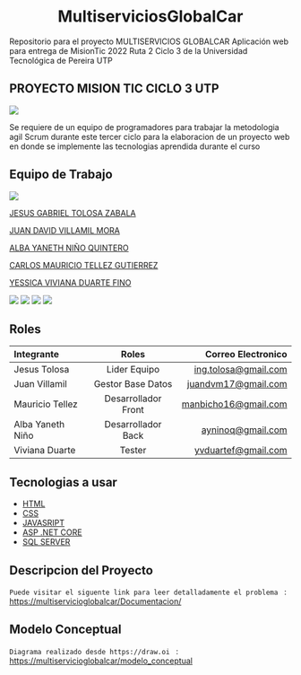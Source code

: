 <h1 align="center"> MultiserviciosGlobalCar </h1>

Repositorio para el proyecto MULTISERVICIOS GLOBALCAR Aplicación web para entrega de MisionTic 2022 Ruta 2 Ciclo 3 de la Universidad Tecnológica de Pereira UTP

##  PROYECTO MISION TIC CICLO 3 UTP


![](https://talentodigital.mintic.gov.co/734/articles-159479_img_recuadro.jpg)

Se requiere de un equipo de programadores para trabajar la metodologia agil Scrum durante este tercer ciclo para la elaboracion de un proyecto web en donde se implemente las tecnologias aprendida durante el curso



## Equipo de Trabajo
![](https://talentodigital.mintic.gov.co/734/channels-633_logo_talento_digital.svg)

[JESUS GABRIEL TOLOSA ZABALA](https://github.com/gabotolosa)

[JUAN DAVID VILLAMIL MORA](https://github.com/judavimo17)

[ALBA YANETH NIÑO QUINTERO](https://github.com/albanino)

[CARLOS MAURICIO TELLEZ GUTIERREZ](https://github.com/manbicho)

[YESSICA VIVIANA DUARTE FINO](https://github.com/vivdu)

![](https://img.shields.io/github/tag/pandao/editor.md.svg) ![](https://img.shields.io/github/release/pandao/editor.md.svg) ![](https://img.shields.io/github/issues/pandao/editor.md.svg) ![](https://img.shields.io/bower/v/editor.md.svg)


## Roles 
| Integrante  | Roles  | Correo Electronico |
| :------------ |:---------------:| -----:|                    
|Jesus Tolosa  | Lider Equipo | ing.tolosa@gmail.com
|Juan Villamil  | Gestor Base Datos |juandvm17@gmail.com
|Mauricio Tellez | Desarrollador Front|manbicho16@gmail.com
|Alba Yaneth Niño | Desarrollador Back |ayninoq@gmail.com
|Viviana Duarte | Tester |yvduartef@gmail.com

## Tecnologias a usar

- [HTML](https://lenguajehtml.com/html/)
- [CSS](https://lenguajecss.com/)
- [JAVASRIPT](https://www.javascript.com/)
- [ASP .NET CORE](https://docs.microsoft.com/es-es/dotnet/welcome)
- [SQL SERVER](https://www.microsoft.com/es-es/sql-server/sql-server-downloads)

## Descripcion del Proyecto 

`Puede visitar el siguente link para leer detalladamente el problema ` :[ https://multiservicioglobalcar/Documentacion/](https://github.com/Proyecto-Imaster-Ciclo-3/MultiserviciosGlobalCar/edit/main/Documentacion.md)

## Modelo Conceptual 
`Diagrama realizado desde https://draw.oi ` : [https://multiservicioglobalcar/modelo_conceptual](https://viewer.diagrams.net/index.html?tags=%7B%7D&highlight=0000ff&edit=_blank&layers=1&nav=1&title=Diagrama%20sin%20t%C3%ADtulo.drawio#R7Vpbc%2Bo2EP41PB7GF2ycx4RA%2BpCcMEPbnJ4XRtjCViNbriwCnF%2FflS2DLZuEUC7NJMwk8a4ulvb7drXa0LEH8eqOozR6YAGmHcsIVh37tmNZpun04Y%2FUrAuN27MLRchJoDptFRPyCyulobQLEuCs1lEwRgVJ60qfJQn2RU2HOGfLerc5o%2FW3pijEDcXER7SpfSKBiAqtZ%2FW3%2Bt8wCaPyzaZ7VbTEqOysdpJFKGDLisoeduwBZ0wUT%2FFqgKk0XmmXYtxoR%2BtmYRwnomUAm%2F0t7WEZFM0Ak7xDx3Ip9L0ZJoKINUihlOBvx7LB4LXHFxwRf0GZWnym7DgP5oWmXMefoTt%2BMu%2FEz%2F4%2F5s87i%2Fe%2F38bfrM3%2BNuvOxLq0abYkMUUJSDdzloiJajFB9iNCg3u0Zgu5p0wg%2F7mUbiLGyS%2Foj6jqDM1cKMp4cs1zQumAUcbz99jz%2FFMbOZEzQqvszXEGY8elAU1N9YBWtY73KBNK4TNKUZqRWb5uqYkRD0lyw4RgsVKVuxztWFS%2B9WLxZl%2FJlX6jkQGfHBNp7hfMBV7thN6sGPwOsxgLDvgaaoBtKw4qJ7T7Sl5uKW0aShdV6VwqkYI%2F3My9ZRo8KJRLUXHvKDz0KYFd4oNo6H7R8N00PAHdTPfj0A1nKfYJogRQPYhz%2FS%2FOXYJz%2FY8b4SLgGqAE2B7CN%2B%2BLb%2F%2BHGOd8IMJlmL8QnxyW2l198e0SfHO8y%2FGtcfdoJUZ5Y3tBdIFLUloaPSKUysd4FcrrYjcjYZJ1BUdJljIukCAs6fqITyVikYhLOqSMQA7Ihy9grUzpNEYYhsqXM8HZMy5bEpaTUdqewK3uXnrMmGVEvgmaZwrWTYdrCkuCBsFS0CIl%2BTIF5XLyZyz8SNGgCrN7HJh7jnaOeU2Yr1pQ9t4P8p6omkdCVbDlFC3R%2BpMC6%2Br%2B6zlN%2F7VakHWcUyFrv40sifPySBUxpbolcQivpWQGv%2BGOlk4hYMNjilkKo63RZEHE9AElU9PyVvDTTZPwRD6jXzdOGRr3tG3vpLYdsAScYeFLrk%2BfGH%2FG%2FDym1rLs3r6WvjqZoZ1TGDrECeYyHx%2BNFpROR4wGYOGTW9fu1c3rtgR%2F76zB333bujgJrmWdVQZTirKM%2BHVTc7ZIAhzsiKxgGb7%2BIRu7Tin%2BpUbmwm2ZqRXSWknFMnDQKN5qtoalsgX38SubVFuChDPE4pV%2Bbjt2FWyctvCtdBxTOAdf6sttA0y9YSwPxgo1LO34sDXMi22qUdWysTaR5WourLtmYYfGRDl%2FNtv%2BD5TqNyj18Hg7vH8E3eDx%2B2A4%2Fv2P6%2FsGy8CpxK4UoJovKFWFfxXGWWWZtXot0fODmASBbGymCEfw8M2%2FNdb1eFohke22sKh3siTAO6GHW6%2BVtTeeb3aN%2FJK08X2ja7v2G%2F6fS2PMCZhBglMoV0T8qDwXk%2FWUtJ1JCuuKoM9zgeDSb6fNmYKLocUEwz0suNh6Fc48c3C5ujibgW%2BmVWXzN6NrGNYhdN6fhm%2FSy7sovXZlje%2Bll57oO73z0qs8gy9Jr3qgtJy3iKVColkLicWwnTHxiPHP25Og1ari%2BQmq3831nOjDELRZrMngvmj4LE5lYrQjq6rQc98Eq5Ec7UyjlhEReJKinCZLjtJX7wTeK05whPxLL6%2B1VlHNFqbp6fbRErAyhFQgEwRLrIxF0rFcFEuDJbMs3VjgMwOonyWO0QSwLYE%2BHX7NKlrucrJOA28DW6IvFHUUTS3gtv631j4rjM2CXdUNPztg%2Bglpn87tQNx%2BJ644GLffLLSH%2FwI%3D)
